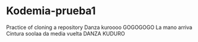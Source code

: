 # Kodemia-prueba1
Practice of cloning a repository
Danza kuroooo
GOGOGOGO
La mano arriva 
Cintura soolaa
da media vuelta 
DANZA KUDURO